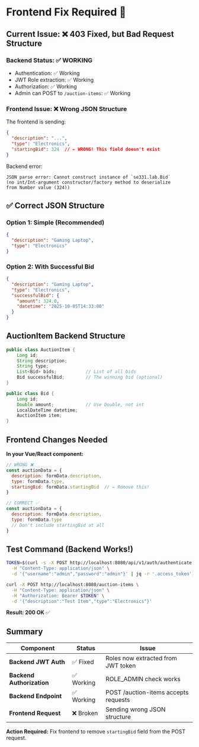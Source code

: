 # Frontend Fix Required 🔧

## Current Issue: ❌ 403 Fixed, but Bad Request Structure

### Backend Status: ✅ WORKING
- Authentication: ✅ Working
- JWT Role extraction: ✅ Working  
- Authorization: ✅ Working
- Admin can POST to `/auction-items`: ✅ Working

### Frontend Issue: ❌ Wrong JSON Structure

The frontend is sending:
```json
{
  "description": "...",
  "type": "Electronics",
  "startingBid": 324  // ← WRONG! This field doesn't exist
}
```

Backend error:
```
JSON parse error: Cannot construct instance of `se331.lab.Bid` 
(no int/Int-argument constructor/factory method to deserialize 
from Number value (324))
```

## ✅ Correct JSON Structure

### Option 1: Simple (Recommended)
```json
{
  "description": "Gaming Laptop",
  "type": "Electronics"
}
```

### Option 2: With Successful Bid
```json
{
  "description": "Gaming Laptop",
  "type": "Electronics",
  "successfulBid": {
    "amount": 324.0,
    "datetime": "2025-10-05T14:33:00"
  }
}
```

## AuctionItem Backend Structure

```java
public class AuctionItem {
    Long id;
    String description;
    String type;
    List<Bid> bids;           // List of all bids
    Bid successfulBid;        // The winning bid (optional)
}
```

```java
public class Bid {
    Long id;
    Double amount;            // Use Double, not int
    LocalDateTime datetime;
    AuctionItem item;
}
```

## Frontend Changes Needed

**In your Vue/React component:**

```javascript
// WRONG ❌
const auctionData = {
  description: formData.description,
  type: formData.type,
  startingBid: formData.startingBid  // ← Remove this!
}

// CORRECT ✅
const auctionData = {
  description: formData.description,
  type: formData.type
  // Don't include startingBid at all
}
```

## Test Command (Backend Works!)

```bash
TOKEN=$(curl -s -X POST http://localhost:8080/api/v1/auth/authenticate \
  -H "Content-Type: application/json" \
  -d '{"username":"admin","password":"admin"}' | jq -r '.access_token')

curl -X POST http://localhost:8080/auction-items \
  -H "Content-Type: application/json" \
  -H "Authorization: Bearer $TOKEN" \
  -d '{"description":"Test Item","type":"Electronics"}'
```

**Result: 200 OK** ✅

## Summary

| Component | Status | Issue |
|-----------|--------|-------|
| **Backend JWT Auth** | ✅ Fixed | Roles now extracted from JWT token |
| **Backend Authorization** | ✅ Working | ROLE_ADMIN check works |
| **Backend Endpoint** | ✅ Working | POST /auction-items accepts requests |
| **Frontend Request** | ❌ Broken | Sending wrong JSON structure |

**Action Required:** Fix frontend to remove `startingBid` field from the POST request.
